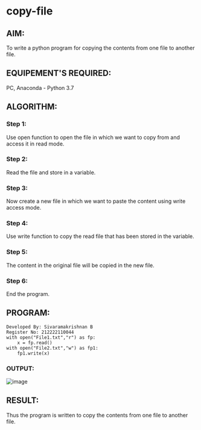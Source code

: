 # copy-file

## AIM:
To write a python program for copying the contents from one file to another file.

## EQUIPEMENT'S REQUIRED: 
PC, Anaconda - Python 3.7

## ALGORITHM: 
### Step 1:
Use open function to open the file in which we want to copy from and access it in read mode.

### Step 2: 
Read the file and store in a variable.
 
### Step 3: 
Now create a new file in which we want to paste the content using write access mode.

### Step 4:  
Use write function to copy the read file that has been stored in the variable.

### Step 5: 
The content in the original file will be copied in the new file.

### Step 6: 
End the program.

## PROGRAM:
```
Developed By: Sivaramakrishnan B
Register No: 212222110044
with open("File1.txt","r") as fp:
    x = fp.read()
with open("File2.txt","w") as fp1:
    fp1.write(x)
```

### OUTPUT:
![image](https://github.com/SivaramakrishnanBaskar/copy-file/assets/119476322/d7157a69-9f0f-40bc-ba56-2b48b58afafb)

## RESULT:
Thus the program is written to copy the contents from one file to another file.
